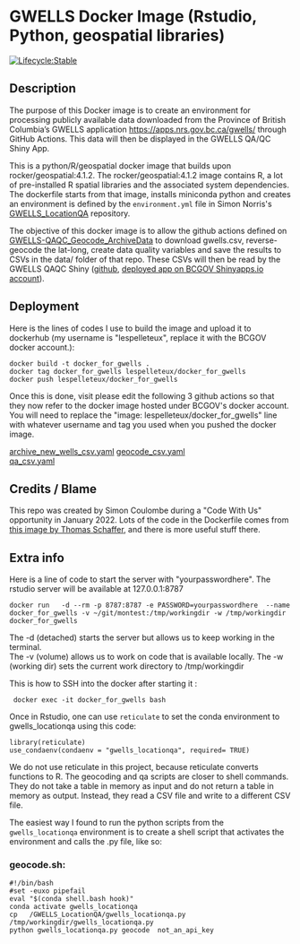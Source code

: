 # GWELLS Docker Image (Rstudio, Python, geospatial libraries)

[![Lifecycle:Stable](https://img.shields.io/badge/Lifecycle-Stable-97ca00)](<Redirect-URL>)

## Description 

The purpose of this Docker image is to create an environment for processing publicly available data downloaded from the Province of British Columbia’s GWELLS application https://apps.nrs.gov.bc.ca/gwells/ through GitHub Actions. This data will then be displayed in the GWELLS QA/QC Shiny App.


This is a python/R/geospatial docker image that builds upon rocker/geospatial:4.1.2.    The rocker/geospatial:4.1.2 image contains R, a lot of pre-installed R spatial libraries and the associated system dependencies.  The dockerfile starts from that image, installs miniconda python and creates an environment is defined by the `environment.yml` file in Simon Norris's [GWELLS_LocationQA](https://github.com/bcgov/GWELLS_LocationQA) repository.

The objective of this docker image is to allow the github actions defined on [GWELLS-QAQC_Geocode_ArchiveData]((https://github.com/bcgov/GWELLS-QAQC_Geocode_ArchiveData)) to download gwells.csv, reverse-geocode the lat-long, create data quality variables and save the results to CSVs in the data/ folder of that repo.  These CSVs will then be read by the GWELLS QAQC Shiny ([github](https://github.com/bcgov/GWELLS-QAQC-RShiny-Dashboard), [deployed app on BCGOV Shinyapps.io account](https://bcgov-env.shinyapps.io/gwells-qaqc-rshiny-dashboard/)).


## Deployment

Here is the lines of codes I use to build the image and upload it to dockerhub (my username is "lespelleteux", replace it with the BCGOV docker account.):

    docker build -t docker_for_gwells .
    docker tag docker_for_gwells lespelleteux/docker_for_gwells  
    docker push lespelleteux/docker_for_gwells

Once this is done, visit please edit the following 3 github actions so that they now refer to the docker image hosted under BCGOV's docker account.
You will need to replace the "image: lespelleteux/docker_for_gwells" line with whatever username and tag you used when you pushed the docker image.  

[archive_new_wells_csv.yaml](https://github.com/bcgov/GWELLS-QAQC_Geocode_ArchiveData/blob/main/.github/workflows/archive_new_wells_csv.yaml)
[geocode_csv.yaml](https://github.com/bcgov/GWELLS-QAQC_Geocode_ArchiveData/blob/main/.github/workflows/geocode_csv.yaml)  
[qa_csv.yaml](https://github.com/bcgov/GWELLS-QAQC_Geocode_ArchiveData/blob/main/.github/workflows/qa_csv.yaml)

## Credits / Blame

This repo was created by Simon Coulombe during a "Code With Us" opportunity in January 2022.  Lots of the code in the Dockerfile comes from [this image by Thomas Schaffer](https://github.com/tschaffter/rstudio), and there is more useful stuff there.



## Extra info   

Here is a line of code to start the server with "yourpasswordhere".  The rstudio server will be available at 127.0.0.1:8787

    docker run   -d --rm -p 8787:8787 -e PASSWORD=yourpasswordhere  --name docker_for_gwells -v ~/git/montest:/tmp/workingdir -w /tmp/workingdir docker_for_gwells  


The -d  (detached)  starts the server but allows us to keep working in the terminal.   
The -v (volume) allows us to work on code that is available locally.
The -w (working dir) sets the current work directory to /tmp/workingdir


This is how to SSH into the docker after starting it :  
     
     docker exec -it docker_for_gwells bash


Once in Rstudio,  one can use `reticulate` to set the conda environment to gwells_locationqa using this code:

    library(reticulate)  
    use_condaenv(condaenv = "gwells_locationqa", required= TRUE)  


We do not use reticulate in this project, because reticulate converts functions to R. The geocoding and qa scripts are closer to shell commands.  They  do not take a table in memory as input and do not return a table in memory as output.  Instead, they read a CSV file and write to a different CSV file.

The easiest way I found to run the python scripts from the `gwells_locationqa` environment is to create a shell script that activates the environment and calls the .py file, like so:

### geocode.sh:

    #!/bin/bash  
    #set -euxo pipefail  
    eval "$(conda shell.bash hook)"  
    conda activate gwells_locationqa  
    cp   /GWELLS_LocationQA/gwells_locationqa.py  /tmp/workingdir/gwells_locationqa.py  
    python gwells_locationqa.py geocode  not_an_api_key  



